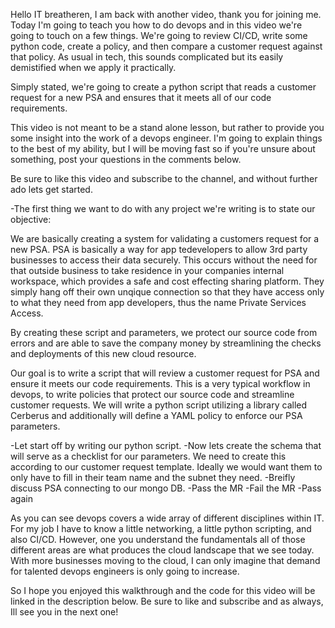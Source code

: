 Hello IT breatheren, I am back with another video, thank you for joining me. Today I'm going to teach you how to do devops and in this video we're going to touch on a few things. We're going to review CI/CD, write some python code, create a policy, and then compare a customer request against that policy. As usual in tech, this sounds complicated but its easily demistified when we apply it practically. 

Simply stated, we're going to create a python script that reads a customer request for a new PSA and ensures that it meets all of our code requirements. 

This video is not meant to be a stand alone lesson, but rather to provide you some insight into the work of a devops engineer. I'm going to explain things to the best of my ability, but I will be moving fast so if you're unsure about something, post your questions in the comments below.

Be sure to like this video and subscribe to the channel, and without further ado lets get started. 

-The first thing we want to do with any project we're writing is to state our objective:

We are basically creating a system for validating a customers request for a new PSA. PSA is basically a way for app tedevelopers to allow 3rd party businesses to access their data securely. This occurs without the need for that outside business to take residence in your companies internal workspace, which provides a safe and cost effecting sharing platform. They simply hang off their own unqique connection so that they have access only to what they need from app developers, thus the name Private Services Access. 

By creating these script and parameters, we protect our source code from errors and are able to save the company money by streamlining the checks and deployments of this new cloud resource. 

Our goal is to write a script that will review a customer request for PSA and ensure it meets our code requirements. This is a very typical workflow in devops, to write policies that protect our source code and streamline customer requests. We will write a python script utilizing a library called Cerberus and additionally will define a YAML policy to enforce our PSA parameters. 

-Let start off by writing our python script.
-Now lets create the schema that will serve as a checklist for our parameters. We need to create this according to our customer request template. Ideally we would want them to only have to fill in their team name and the subnet they need.
-Breifly discuss PSA connecting to our mongo DB.
-Pass the MR
-Fail the MR
-Pass again

As you can see devops covers a wide array of different disciplines within IT. For my job I have to know a little networking, a little python scripting, and also CI/CD. However, one you understand the fundamentals all of those different areas are what produces the cloud landscape that we see today. With more businesses moving to the cloud, I can only imagine that demand for talented devops engineers is only going to increase. 

So I hope you enjoyed this walkthrough and the code for this video will be linked in the description below. Be sure to like and subscribe and as always, Ill see you in the next one!
